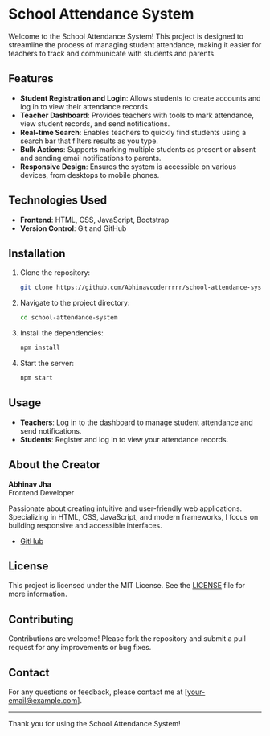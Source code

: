 # School Attendance System

Welcome to the School Attendance System! This project is designed to streamline the process of managing student attendance, making it easier for teachers to track and communicate with students and parents.

## Features

- **Student Registration and Login**: Allows students to create accounts and log in to view their attendance records.
- **Teacher Dashboard**: Provides teachers with tools to mark attendance, view student records, and send notifications.
- **Real-time Search**: Enables teachers to quickly find students using a search bar that filters results as you type.
- **Bulk Actions**: Supports marking multiple students as present or absent and sending email notifications to parents.
- **Responsive Design**: Ensures the system is accessible on various devices, from desktops to mobile phones.

## Technologies Used

- **Frontend**: HTML, CSS, JavaScript, Bootstrap
- **Version Control**: Git and GitHub

## Installation

1. Clone the repository:
   ```bash
   git clone https://github.com/Abhinavcoderrrrr/school-attendance-system.git
   ```
2. Navigate to the project directory:
   ```bash
   cd school-attendance-system
   ```
3. Install the dependencies:
   ```bash
   npm install
   ```
4. Start the server:
   ```bash
   npm start
   ```

## Usage

- **Teachers**: Log in to the dashboard to manage student attendance and send notifications.
- **Students**: Register and log in to view your attendance records.

## About the Creator

**Abhinav Jha**  
Frontend Developer

Passionate about creating intuitive and user-friendly web applications. Specializing in HTML, CSS, JavaScript, and modern frameworks, I focus on building responsive and accessible interfaces.

- [GitHub](https://github.com/Abhinavcoderrrrr)

## License

This project is licensed under the MIT License. See the [LICENSE](LICENSE) file for more information.

## Contributing

Contributions are welcome! Please fork the repository and submit a pull request for any improvements or bug fixes.

## Contact

For any questions or feedback, please contact me at [your-email@example.com].

---

Thank you for using the School Attendance System!
